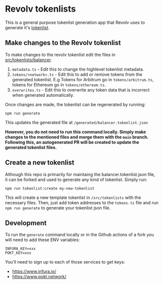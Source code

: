 # Revolv tokenlists

This is a general purpose tokenlist generation app that Revolv uses to
generate it's
[tokenlist](https://github.com/balancer/tokenlists/blob/main/generated/balancer.tokenlist.json).

## Make changes to the Revolv tokenlist

To make changes to the revolv tokenlist edit the files in
[src/tokenlists/balancer](https://github.com/balancer/tokenlists/tree/main/src/tokenlists/balancer).

1. `metadata.ts` - Edit this to change the highlevel tokenlist metadata.
1. `tokens/<network>.ts` - Edit this to add or remove tokens from the generated tokenlist. E.g Tokens for Arbitrum go in `tokens/arbitrum.ts`, tokens for Ethereum go in `tokens/ethereum.ts`. 
1. `overwrites.ts` - Edit this to overwrite any token data that is incorrect
   when generated automatically.

Once changes are made, the tokenlist can be regenerated by running:

```shell
npm run generate
```

This updates the generated file at `/generated/balancer.tokenlist.json`

**However, you do not need to run this command locally. Simply make changes to
the mentioned files and merge them with the `main` branch. Following this, an
autogenerated PR will be created to update the generated tokenlist files.**

## Create a new tokenlist

Although this repo is primarily for maintaing the balancer.tokenlist.json file,
it can be forked and used to generate any kind of tokenlist. Simply run:

```shell
npm run tokenlist:create my-new-tokenlist
```

This will create a new template tokenlist in `/src/tokenlists` with the
necessary files. Then, just add token addresses to the `tokens.ts` file and run
`npm run generate` to generate your tokenlist json file.

## Development

To run the `generate` command locally or in the Github actions of a fork you
will need to add these ENV variables:

```
INFURA_KEY=xxx
POKT_KEY=xxx
```

You'll need to sign up to each of those services to get keys:

- https://www.infura.io/
- https://www.pokt.network/
